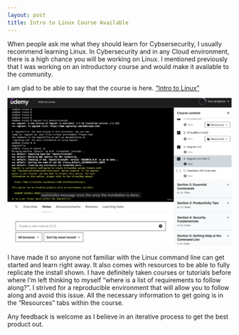 ```yaml
---
layout: post
title: Intro to Linux Course Available
---
```


When people ask me what they should learn for Cybsersecurity, I usually recommend learning Linux.  In Cybersecurity and in any Cloud environment, there is a high chance you will be working on Linux.
I mentioned previously that I was working on an introductory course and would make it available to the community. 

I am glad to be able to say that the course is here.
[“Intro to Linux”](https://www.udemy.com/course/intro-to-linux/)

![Intro to Linux](/images/Intro_Linux_Coursell.png)
<br>

I have made it so anyone not familiar with the Linux command line can get started and learn right away. It also comes with resources to be able to fully replicate the install shown. I have definitely taken courses or tutorials before where I’m left thinking to myself “where is a list of requirements to follow along?”. I strived for a reproducible environment that will allow you to follow along and avoid this issue. 
All the necessary information to get going is in the “Resources” tabs within the course.
<br> 

Any feedback is welcome as I believe in an iterative process to get the best product out.

<br>

